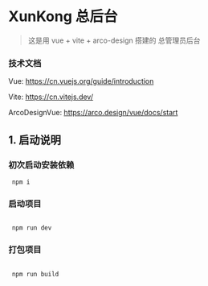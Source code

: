 # XunKong 总后台

> 这是用 vue + vite + arco-design 搭建的 总管理员后台

### 技术文档
Vue:   https://cn.vuejs.org/guide/introduction

Vite: https://cn.vitejs.dev/

ArcoDesignVue: https://arco.design/vue/docs/start


## 1. 启动说明

###  初次启动安装依赖
```
 npm i
```

###  启动项目

```

 npm run dev

```

###  打包项目

```

 npm run build

```